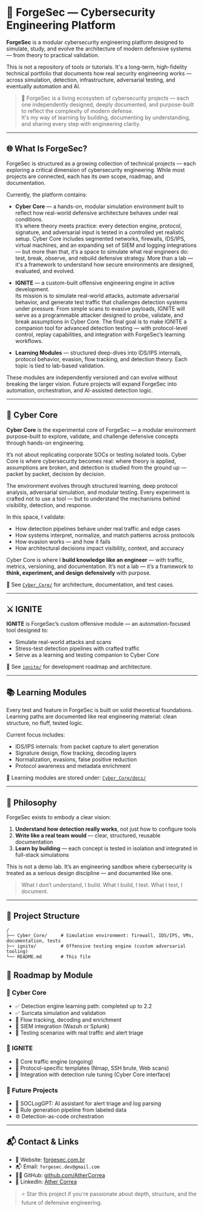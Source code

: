 # 🧬 ForgeSec — Cybersecurity Engineering Platform

**ForgeSec** is a modular cybersecurity engineering platform designed to simulate, study, and evolve the architecture of modern defensive systems — from theory to practical validation.

This is not a repository of tools or tutorials. It's a long-term, high-fidelity technical portfolio that documents how real security engineering works — across simulation, detection, infrastructure, adversarial testing, and eventually automation and AI.

> 🧠 ForgeSec is a living ecosystem of cybersecurity projects — each one independently designed, deeply documented, and purpose-built to reflect the complexity of modern defense.  
> It's my way of learning by building, documenting by understanding, and sharing every step with engineering clarity.

---

## 🌐 What Is ForgeSec?

ForgeSec is structured as a growing collection of technical projects — each exploring a critical dimension of cybersecurity engineering. While most projects are connected, each has its own scope, roadmap, and documentation.

Currently, the platform contains:

- **Cyber Core** — a hands-on, modular simulation environment built to reflect how real-world defensive architecture behaves under real conditions.  
It’s where theory meets practice: every detection engine, protocol, signature, and adversarial input is tested in a controlled yet realistic setup. Cyber Core includes segmented networks, firewalls, IDS/IPS, virtual machines, and an expanding set of SIEM and logging integrations — but more than that, it’s a space to simulate what real engineers do: test, break, observe, and rebuild defensive strategy.
More than a lab — it's a framework to understand how secure environments are designed, evaluated, and evolved.
- **IGNITE** — a custom-built offensive engineering engine in active development.  
Its mission is to simulate real-world attacks, automate adversarial behavior, and generate test traffic that challenges detection systems under pressure. From simple scans to evasive payloads, IGNITE will serve as a programmable attacker designed to probe, validate, and break assumptions in Cyber Core.
The final goal is to make IGNITE a companion tool for advanced detection testing — with protocol-level control, replay capabilities, and integration with ForgeSec’s learning workflows.

- **Learning Modules** — structured deep-dives into IDS/IPS internals, protocol behavior, evasion, flow tracking, and detection theory. Each topic is tied to lab-based validation.

These modules are independently versioned and can evolve without breaking the larger vision. Future projects will expand ForgeSec into automation, orchestration, and AI-assisted detection logic.

---

## 🧱 Cyber Core

**Cyber Core** is the experimental core of ForgeSec — a modular environment purpose-built to explore, validate, and challenge defensive concepts through hands-on engineering.

It’s not about replicating corporate SOCs or testing isolated tools. Cyber Core is where cybersecurity becomes real: where theory is applied, assumptions are broken, and detection is studied from the ground up — packet by packet, decision by decision.

The environment evolves through structured learning, deep protocol analysis, adversarial simulation, and modular testing. Every experiment is crafted not to use a tool — but to understand the mechanisms behind visibility, detection, and response.

In this space, I validate:

- How detection pipelines behave under real traffic and edge cases  
- How systems interpret, normalize, and match patterns across protocols  
- How evasion works — and how it fails  
- How architectural decisions impact visibility, context, and accuracy  

Cyber Core is where I **build knowledge like an engineer** — with traffic, metrics, versioning, and documentation. It’s not a lab — it’s a framework to **think, experiment, and design defensively** with purpose.

📂 See [`Cyber_Core/`](./Cyber_Core) for architecture, documentation, and test cases.

---

## ⚔️ IGNITE

**IGNITE** is ForgeSec’s custom offensive module — an automation-focused tool designed to:

- Simulate real-world attacks and scans  
- Stress-test detection pipelines with crafted traffic  
- Serve as a learning and testing companion to Cyber Core

📂 See [`ignite/`](./ignite) for development roadmap and architecture.

---

## 📚 Learning Modules

Every test and feature in ForgeSec is built on solid theoretical foundations.  
Learning paths are documented like real engineering material: clean structure, no fluff, tested logic.

Current focus includes:

- IDS/IPS internals: from packet capture to alert generation  
- Signature design, flow tracking, decoding layers  
- Normalization, evasions, false positive reduction  
- Protocol awareness and metadata enrichment

📂 Learning modules are stored under: [`Cyber_Core/docs/`](./Cyber_Core/docs)

---

## 🧬 Philosophy

ForgeSec exists to embody a clear vision:

1. **Understand how detection really works**, not just how to configure tools  
2. **Write like a real team would** — clear, structured, reusable documentation  
3. **Learn by building** — each concept is tested in isolation and integrated in full-stack simulations  

This is not a demo lab. It’s an engineering sandbox where cybersecurity is treated as a serious design discipline — and documented like one.

> What I don’t understand, I build. What I build, I test. What I test, I document.

---

## 📁 Project Structure

```text
/
├── Cyber_Core/     # Simulation environment: firewall, IDS/IPS, VMs, documentation, tests
├── ignite/         # Offensive testing engine (custom adversarial tooling)
└── README.md       # This file
```

## 🧭 Roadmap by Module

### 🔷 Cyber Core

- ✅ Detection engine learning path: completed up to 2.2  
- ✅ Suricata simulation and validation  
- 🔄 Flow tracking, decoding and enrichment  
- 🔄 SIEM integration (Wazuh or Splunk)  
- 🧪 Testing scenarios with real traffic and alert triage  

### 🔷 IGNITE

- 🔄 Core traffic engine (ongoing)  
- 🔄 Protocol-specific templates (Nmap, SSH brute, Web scans)  
- 🔄 Integration with detection rule tuning (Cyber Core interface)  

### 🔷 Future Projects

- 🔬 SOCLogGPT: AI assistant for alert triage and log parsing  
- 🤖 Rule generation pipeline from labeled data  
- ⚙️ Detection-as-code orchestration  

---

## 📬 Contact & Links

- 🔗 Website: [forgesec.com.br](https://forgesec.com.br)  
- 📬 Email: `forgesec.dev@gmail.com`  
- 🧑‍💻 GitHub: [github.com/AtherCorrea](https://github.com/AtherCorrea)  
- 💼 LinkedIn: [Ather Correa](https://www.linkedin.com/in/athercorrea)

> ⭐ Star this project if you're passionate about depth, structure, and the future of defensive engineering.
